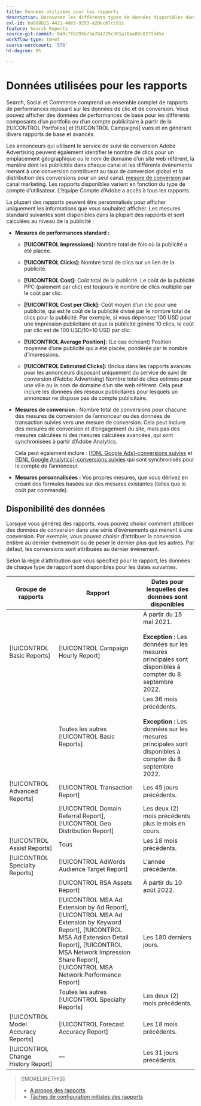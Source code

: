 ```yaml
---
title: Données utilisées pour les rapports
description: Découvrez les différents types de données disponibles dans les vues de données et les rapports personnalisés.
exl-id: ba808b21-4421-4de5-9293-a20ec67cc81c
feature: Search Reports
source-git-commit: 840c7f6295b73a784725c301a78ae89c827fd45e
workflow-type: tm+mt
source-wordcount: '576'
ht-degree: 0%

---
```


# Données utilisées pour les rapports

Search, Social et Commerce comprend un ensemble complet de rapports de performances reposant sur les données de clic et de conversion. Vous pouvez afficher des données de performances de base pour les différents composants d’un portfolio ou d’un compte publicitaire à partir de la [!UICONTROL Portfolios] et [!UICONTROL Campaigns] vues et en générant divers rapports de base et avancés.

Les annonceurs qui utilisent le service de suivi de conversion Adobe Advertising peuvent également identifier le nombre de clics pour un emplacement géographique ou le nom de domaine d’un site web référent, la manière dont les publicités dans chaque canal et les différents événements menant à une conversion contribuent au taux de conversion global et la distribution des conversions pour un seul canal. [mesure de conversion](/help/search-social-commerce/admin/conversion-metrics/conversion-metric-about.md) par canal marketing. Les rapports disponibles varient en fonction du type de compte d’utilisateur. L’équipe Compte d’Adobe a accès à tous les rapports.

La plupart des rapports peuvent être personnalisés pour afficher uniquement les informations que vous souhaitez afficher. Les mesures standard suivantes sont disponibles dans la plupart des rapports et sont calculées au niveau de la publicité :

* **Mesures de performances standard :**

   * **[!UICONTROL Impressions]:** Nombre total de fois où la publicité a été placée.

   * **[!UICONTROL Clicks]:** Nombre total de clics sur un lien de la publicité.

   * **[!UICONTROL Cost]:** Coût total de la publicité. Le coût de la publicité PPC (paiement par clic) est toujours le nombre de clics multiplié par le coût par clic.

   * **[!UICONTROL Cost per Click]:** Coût moyen d’un clic pour une publicité, qui est le coût de la publicité divisé par le nombre total de clics pour la publicité. Par exemple, si vous dépensez 100 USD pour une impression publicitaire et que la publicité génère 10 clics, le coût par clic est de 100 USD/10=10 USD par clic.

   * **[!UICONTROL Average Position]:** (Le cas échéant) Position moyenne d’une publicité qui a été placée, pondérée par le nombre d’impressions.

   * **[!UICONTROL Estimated Clicks]:** (Inclus dans les rapports avancés pour les annonceurs disposant uniquement du service de suivi de conversion d’Adobe Advertising) Nombre total de clics estimés pour une ville ou le nom de domaine d’un site web référent. Cela peut inclure les données des réseaux publicitaires pour lesquels un annonceur ne dispose pas de compte publicitaire.

* **Mesures de conversion :** Nombre total de conversions pour chacune des mesures de conversion de l’annonceur ou des données de transaction suivies vers une mesure de conversion. Cela peut inclure des mesures de conversion et d’engagement du site, mais pas des mesures calculées ni des mesures calculées avancées, qui sont synchronisées à partir d’Adobe Analytics.

  Cela peut également inclure : [[!DNL Google Ads]-conversions suivies](/help/search-social-commerce/campaign-management/introduction/google-conversion-data.md) et [[!DNL Google Analytics]-conversions suivies](/help/search-social-commerce/admin/data-sources/data-source-about.md) qui sont synchronisés pour le compte de l’annonceur.

* **Mesures personnalisées :** Vos propres mesures, que vous dérivez en créant des formules basées sur des mesures existantes (telles que le coût par commande).

## Disponibilité des données

Lorsque vous générez des rapports, vous pouvez choisir comment attribuer des données de conversion dans une série d’événements qui mènent à une conversion. Par exemple, vous pouvez choisir d’attribuer la conversion entière au dernier événement ou de peser le dernier plus que les autres. Par défaut, les conversions sont attribuées au dernier événement.

Selon la règle d’attribution que vous spécifiez pour le rapport, les données de chaque type de rapport sont disponibles pour les dates suivantes.

| Groupe de rapports | Rapport | Dates pour lesquelles des données sont disponibles |
|---|---|---|
| [!UICONTROL Basic Reports] | [!UICONTROL Campaign Hourly Report] | À partir du 15 mai 2021.<br><br><b>Exception :</b> Les données sur les mesures principales sont disponibles à compter du 8 septembre 2022. |
| | Toutes les autres [!UICONTROL Basic Reports] | Les 36 mois précédents.<br><br><b>Exception :</b> Les données sur les mesures principales sont disponibles à compter du 8 septembre 2022. |
| [!UICONTROL Advanced Reports] | [!UICONTROL Transaction Report] | Les 45 jours précédents. |
| | [!UICONTROL Domain Referral Report], [!UICONTROL Geo Distribution Report] | Les deux (2) mois précédents plus le mois en cours. |
| [!UICONTROL Assist Reports] | Tous | Les 18 mois précédents. |
| [!UICONTROL Specialty Reports] | [!UICONTROL AdWords Audience Target Report] | L&#39;année précédente. |
| | [!UICONTROL RSA Assets Report] | À partir du 10 août 2022. |
| | [!UICONTROL MSA Ad Extension by Ad Report], [!UICONTROL MSA Ad Extension by Keyword Report], [!UICONTROL MSA Ad Extension Detail Report], [!UICONTROL MSA Network Impression Share Report], [!UICONTROL MSA Network Performance Report] | Les 180 derniers jours. |
| | Toutes les autres [!UICONTROL Specialty Reports] | Les deux (2) mois précédents. |
| [!UICONTROL Model Accuracy Reports] | [!UICONTROL Forecast Accuracy Report] | Les 18 mois précédents. |
| [!UICONTROL Change History Report] | — | Les 31 jours précédents. |

>[!MORELIKETHIS]
>
>* [A propos des rapports](report-about.md)
>* [Tâches de configuration initiales des rapports](initial-setup.md)

